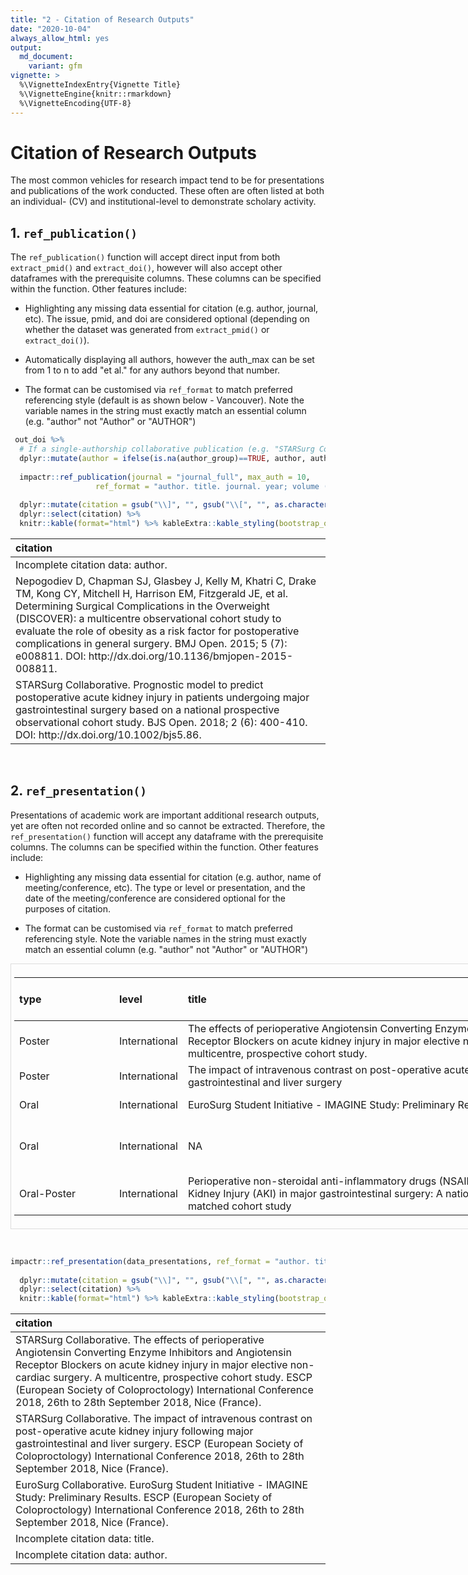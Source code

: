 ```yaml
---
title: "2 - Citation of Research Outputs"
date: "2020-10-04"
always_allow_html: yes
output:
  md_document:
    variant: gfm
vignette: >
  %\VignetteIndexEntry{Vignette Title}
  %\VignetteEngine{knitr::rmarkdown}
  %\VignetteEncoding{UTF-8}
---
```




# **Citation of Research Outputs**
The most common vehicles for research impact tend to be for presentations and publications of the work conducted. These often are often listed at both an individual- (CV) and institutional-level to demonstrate scholary activity.

## **1. `ref_publication()`**
The `ref_publication()` function will accept direct input from both `extract_pmid()` and `extract_doi()`, however will also accept other dataframes with the prerequisite columns. These columns can be specified within the function. Other features include:

- Highlighting any missing data essential for citation (e.g. author, journal, etc). The issue, pmid, and doi are considered optional (depending on whether the dataset was generated from `extract_pmid()` or `extract_doi()`).

- Automatically displaying all authors, however the auth_max can be set from 1 to n to add "et al." for any authors beyond that number.

- The format can be customised via `ref_format` to match preferred referencing style (default is as shown below - Vancouver). Note the variable names in the string must exactly match an essential column (e.g. "author" not "Author" or "AUTHOR") 


```r
 out_doi %>%
  # If a single-authorship collaborative publication (e.g. "STARSurg Collaborative") then display that
  dplyr::mutate(author = ifelse(is.na(author_group)==TRUE, author, author_group)) %>%
  
  impactr::ref_publication(journal = "journal_full", max_auth = 10,
                   ref_format = "author. title. journal. year; volume (issue): pages. PMID: pmid. DOI: doi.") %>%
  
  dplyr::mutate(citation = gsub("\\]", "", gsub("\\[", "", as.character(citation)))) %>%
  dplyr::select(citation) %>%
  knitr::kable(format="html") %>% kableExtra::kable_styling(bootstrap_options = "striped", full_width = F)
```

<table class="table table-striped" style="width: auto !important; margin-left: auto; margin-right: auto;">
 <thead>
  <tr>
   <th style="text-align:left;"> citation </th>
  </tr>
 </thead>
<tbody>
  <tr>
   <td style="text-align:left;"> Incomplete citation data: author. </td>
  </tr>
  <tr>
   <td style="text-align:left;"> Nepogodiev D, Chapman SJ, Glasbey J, Kelly M, Khatri C, Drake TM, Kong CY, Mitchell H, Harrison EM, Fitzgerald JE, et al. Determining Surgical Complications in the Overweight (DISCOVER): a multicentre observational cohort study to evaluate the role of obesity as a risk factor for postoperative complications in general surgery. BMJ Open. 2015; 5 (7): e008811. DOI: http://dx.doi.org/10.1136/bmjopen-2015-008811. </td>
  </tr>
  <tr>
   <td style="text-align:left;"> STARSurg Collaborative. Prognostic model to predict postoperative acute kidney injury in patients undergoing major gastrointestinal surgery based on a national prospective observational cohort study. BJS Open. 2018; 2 (6): 400-410. DOI: http://dx.doi.org/10.1002/bjs5.86. </td>
  </tr>
</tbody>
</table>

&nbsp;

## **2. `ref_presentation()`**
Presentations of academic work are important additional research outputs, yet are often not recorded online and so cannot be extracted. Therefore, the `ref_presentation()` function will accept any dataframe with the prerequisite columns. The columns can be specified within the function. Other features include:

- Highlighting any missing data essential for citation (e.g. author, name of meeting/conference, etc). The type or level or presentation, and the date of the meeting/conference are considered optional for the purposes of citation.

- The format can be customised via `ref_format` to match preferred referencing style. Note the variable names in the string must exactly match an essential column (e.g. "author" not "Author" or "AUTHOR") 

<div style="border: 1px solid #ddd; padding: 5px; overflow-x: scroll; width:1000px; "><table class="table table-striped" style="width: auto !important; margin-left: auto; margin-right: auto;">
 <thead>
  <tr>
   <th style="text-align:left;"> type </th>
   <th style="text-align:left;"> level </th>
   <th style="text-align:left;"> title </th>
   <th style="text-align:left;"> con org </th>
   <th style="text-align:left;"> con name </th>
   <th style="text-align:left;"> con date start </th>
   <th style="text-align:left;"> con date end </th>
   <th style="text-align:left;"> con city </th>
   <th style="text-align:left;"> con country </th>
   <th style="text-align:left;"> author </th>
  </tr>
 </thead>
<tbody>
  <tr>
   <td style="text-align:left;min-width: 1.5in; "> Poster </td>
   <td style="text-align:left;"> International </td>
   <td style="text-align:left;min-width: 7in; "> The effects of perioperative Angiotensin Converting Enzyme Inhibitors and Angiotensin Receptor Blockers on acute kidney injury in major elective non-cardiac surgery. A multicentre, prospective cohort study. </td>
   <td style="text-align:left;min-width: 3in; "> ESCP (European Society of Coloproctology) </td>
   <td style="text-align:left;min-width: 3in; "> International Conference 2018 </td>
   <td style="text-align:left;"> 2018-09-26 </td>
   <td style="text-align:left;"> 2018-09-28 </td>
   <td style="text-align:left;"> Nice </td>
   <td style="text-align:left;min-width: 1.5in; "> France </td>
   <td style="text-align:left;min-width: 3in; "> STARSurg Collaborative </td>
  </tr>
  <tr>
   <td style="text-align:left;min-width: 1.5in; "> Poster </td>
   <td style="text-align:left;"> International </td>
   <td style="text-align:left;min-width: 7in; "> The impact of intravenous contrast on post-operative acute kidney injury following major gastrointestinal and liver surgery </td>
   <td style="text-align:left;min-width: 3in; "> ESCP (European Society of Coloproctology) </td>
   <td style="text-align:left;min-width: 3in; "> International Conference 2018 </td>
   <td style="text-align:left;"> 2018-09-26 </td>
   <td style="text-align:left;"> 2018-09-28 </td>
   <td style="text-align:left;"> Nice </td>
   <td style="text-align:left;min-width: 1.5in; "> France </td>
   <td style="text-align:left;min-width: 3in; "> STARSurg Collaborative </td>
  </tr>
  <tr>
   <td style="text-align:left;min-width: 1.5in; "> Oral </td>
   <td style="text-align:left;"> International </td>
   <td style="text-align:left;min-width: 7in; "> EuroSurg Student Initiative - IMAGINE Study: Preliminary Results </td>
   <td style="text-align:left;min-width: 3in; "> ESCP (European Society of Coloproctology) </td>
   <td style="text-align:left;min-width: 3in; "> International Conference 2018 </td>
   <td style="text-align:left;"> 2018-09-26 </td>
   <td style="text-align:left;"> 2018-09-28 </td>
   <td style="text-align:left;"> Nice </td>
   <td style="text-align:left;min-width: 1.5in; "> France </td>
   <td style="text-align:left;min-width: 3in; "> EuroSurg Collaborative </td>
  </tr>
  <tr>
   <td style="text-align:left;min-width: 1.5in; "> Oral </td>
   <td style="text-align:left;"> International </td>
   <td style="text-align:left;min-width: 7in; "> NA </td>
   <td style="text-align:left;min-width: 3in; "> RSM (Royal Society of Medicine) </td>
   <td style="text-align:left;min-width: 3in; "> doctor as a scholar and a scientist: international research course for medical students and foundation year doctors </td>
   <td style="text-align:left;"> 2018-10-13 </td>
   <td style="text-align:left;"> 2018-10-13 </td>
   <td style="text-align:left;"> London </td>
   <td style="text-align:left;min-width: 1.5in; "> UK </td>
   <td style="text-align:left;min-width: 3in; "> STARSurg Collaborative </td>
  </tr>
  <tr>
   <td style="text-align:left;min-width: 1.5in; "> Oral-Poster </td>
   <td style="text-align:left;"> International </td>
   <td style="text-align:left;min-width: 7in; "> Perioperative non-steroidal anti-inflammatory drugs (NSAID) administration and Acute Kidney Injury (AKI) in major gastrointestinal surgery: A national, multicentre, propensity matched cohort study </td>
   <td style="text-align:left;min-width: 3in; "> ASiT (Association of Surgeons in Training) </td>
   <td style="text-align:left;min-width: 3in; "> ASIT Conference </td>
   <td style="text-align:left;"> 2019-03-22 </td>
   <td style="text-align:left;"> 2019-03-23 </td>
   <td style="text-align:left;"> Belfast </td>
   <td style="text-align:left;min-width: 1.5in; "> United Kingdom </td>
   <td style="text-align:left;min-width: 3in; "> NA </td>
  </tr>
</tbody>
</table></div>

&nbsp;


```r
impactr::ref_presentation(data_presentations, ref_format = "author. title. con_org con_name, con_date_range, con_city (con_country).") %>%
  
  dplyr::mutate(citation = gsub("\\]", "", gsub("\\[", "", as.character(citation)))) %>%
  dplyr::select(citation) %>%
  knitr::kable(format="html") %>% kableExtra::kable_styling(bootstrap_options = "striped", full_width = F)
```

<table class="table table-striped" style="width: auto !important; margin-left: auto; margin-right: auto;">
 <thead>
  <tr>
   <th style="text-align:left;"> citation </th>
  </tr>
 </thead>
<tbody>
  <tr>
   <td style="text-align:left;"> STARSurg Collaborative. The effects of perioperative Angiotensin Converting Enzyme Inhibitors and Angiotensin Receptor Blockers on acute kidney injury in major elective non-cardiac surgery. A multicentre, prospective cohort study.  ESCP (European Society of Coloproctology) International Conference 2018, 26th to 28th September 2018, Nice (France). </td>
  </tr>
  <tr>
   <td style="text-align:left;"> STARSurg Collaborative. The impact of intravenous contrast on post-operative acute kidney injury following major gastrointestinal and liver surgery. ESCP (European Society of Coloproctology) International Conference 2018, 26th to 28th September 2018, Nice (France). </td>
  </tr>
  <tr>
   <td style="text-align:left;"> EuroSurg Collaborative. EuroSurg Student Initiative - IMAGINE Study: Preliminary Results. ESCP (European Society of Coloproctology) International Conference 2018, 26th to 28th September 2018, Nice (France). </td>
  </tr>
  <tr>
   <td style="text-align:left;"> Incomplete citation data: title. </td>
  </tr>
  <tr>
   <td style="text-align:left;"> Incomplete citation data: author. </td>
  </tr>
</tbody>
</table>

&nbsp;
